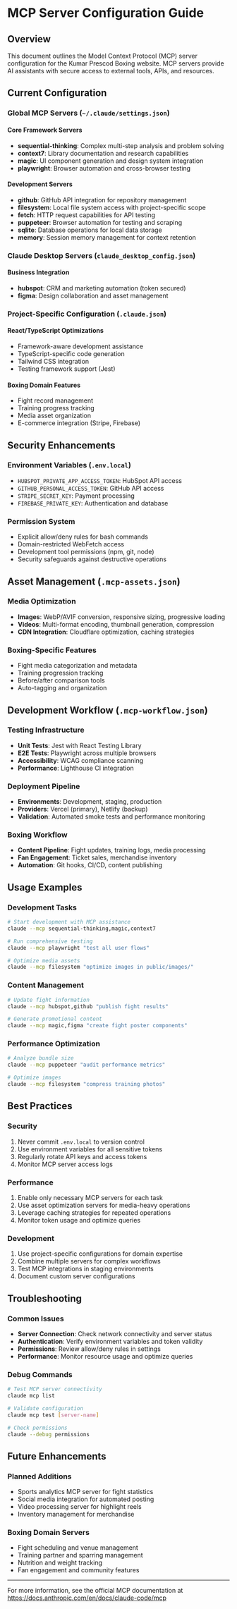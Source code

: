 # MCP Server Configuration Guide

## Overview
This document outlines the Model Context Protocol (MCP) server configuration for the Kumar Prescod Boxing website. MCP servers provide AI assistants with secure access to external tools, APIs, and resources.

## Current Configuration

### Global MCP Servers (`~/.claude/settings.json`)

#### Core Framework Servers
- **sequential-thinking**: Complex multi-step analysis and problem solving
- **context7**: Library documentation and research capabilities  
- **magic**: UI component generation and design system integration
- **playwright**: Browser automation and cross-browser testing

#### Development Servers
- **github**: GitHub API integration for repository management
- **filesystem**: Local file system access with project-specific scope
- **fetch**: HTTP request capabilities for API testing
- **puppeteer**: Browser automation for testing and scraping
- **sqlite**: Database operations for local data storage
- **memory**: Session memory management for context retention

### Claude Desktop Servers (`claude_desktop_config.json`)

#### Business Integration
- **hubspot**: CRM and marketing automation (token secured)
- **figma**: Design collaboration and asset management

### Project-Specific Configuration (`.claude.json`)

#### React/TypeScript Optimizations
- Framework-aware development assistance
- TypeScript-specific code generation
- Tailwind CSS integration
- Testing framework support (Jest)

#### Boxing Domain Features
- Fight record management
- Training progress tracking
- Media asset organization
- E-commerce integration (Stripe, Firebase)

## Security Enhancements

### Environment Variables (`.env.local`)
- `HUBSPOT_PRIVATE_APP_ACCESS_TOKEN`: HubSpot API access
- `GITHUB_PERSONAL_ACCESS_TOKEN`: GitHub API access
- `STRIPE_SECRET_KEY`: Payment processing
- `FIREBASE_PRIVATE_KEY`: Authentication and database

### Permission System
- Explicit allow/deny rules for bash commands
- Domain-restricted WebFetch access
- Development tool permissions (npm, git, node)
- Security safeguards against destructive operations

## Asset Management (`.mcp-assets.json`)

### Media Optimization
- **Images**: WebP/AVIF conversion, responsive sizing, progressive loading
- **Videos**: Multi-format encoding, thumbnail generation, compression
- **CDN Integration**: Cloudflare optimization, caching strategies

### Boxing-Specific Features
- Fight media categorization and metadata
- Training progression tracking
- Before/after comparison tools
- Auto-tagging and organization

## Development Workflow (`.mcp-workflow.json`)

### Testing Infrastructure
- **Unit Tests**: Jest with React Testing Library
- **E2E Tests**: Playwright across multiple browsers
- **Accessibility**: WCAG compliance scanning
- **Performance**: Lighthouse CI integration

### Deployment Pipeline
- **Environments**: Development, staging, production
- **Providers**: Vercel (primary), Netlify (backup)
- **Validation**: Automated smoke tests and performance monitoring

### Boxing Workflow
- **Content Pipeline**: Fight updates, training logs, media processing
- **Fan Engagement**: Ticket sales, merchandise inventory
- **Automation**: Git hooks, CI/CD, content publishing

## Usage Examples

### Development Tasks
```bash
# Start development with MCP assistance
claude --mcp sequential-thinking,magic,context7

# Run comprehensive testing
claude --mcp playwright "test all user flows"

# Optimize media assets
claude --mcp filesystem "optimize images in public/images/"
```

### Content Management
```bash
# Update fight information
claude --mcp hubspot,github "publish fight results"

# Generate promotional content
claude --mcp magic,figma "create fight poster components"
```

### Performance Optimization
```bash
# Analyze bundle size
claude --mcp puppeteer "audit performance metrics"

# Optimize images
claude --mcp filesystem "compress training photos"
```

## Best Practices

### Security
1. Never commit `.env.local` to version control
2. Use environment variables for all sensitive tokens
3. Regularly rotate API keys and access tokens
4. Monitor MCP server access logs

### Performance
1. Enable only necessary MCP servers for each task
2. Use asset optimization servers for media-heavy operations
3. Leverage caching strategies for repeated operations
4. Monitor token usage and optimize queries

### Development
1. Use project-specific configurations for domain expertise
2. Combine multiple servers for complex workflows
3. Test MCP integrations in staging environments
4. Document custom server configurations

## Troubleshooting

### Common Issues
- **Server Connection**: Check network connectivity and server status
- **Authentication**: Verify environment variables and token validity
- **Permissions**: Review allow/deny rules in settings
- **Performance**: Monitor resource usage and optimize queries

### Debug Commands
```bash
# Test MCP server connectivity
claude mcp list

# Validate configuration
claude mcp test [server-name]

# Check permissions
claude --debug permissions
```

## Future Enhancements

### Planned Additions
- Sports analytics MCP server for fight statistics
- Social media integration for automated posting
- Video processing server for highlight reels
- Inventory management for merchandise

### Boxing Domain Servers
- Fight scheduling and venue management
- Training partner and sparring management  
- Nutrition and weight tracking
- Fan engagement and community features

---

For more information, see the official MCP documentation at https://docs.anthropic.com/en/docs/claude-code/mcp